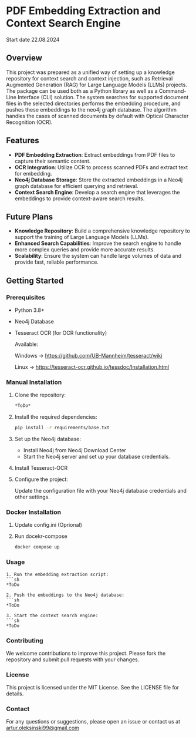 # PDF Embedding Extraction and Context Search Engine

Start date 22.08.2024

## Overview

This project was prepared as a unified way of setting up a knowledge repository for context search and context injection, such as Retrieval Augmented Generation (RAG) for Large Language Models (LLMs) projects. The package can be used both as a Python library as well as a Command-Line Interface (CLI) solution. The system searches for supported document files in the selected directories performs the embedding procedure, and pushes these embeddings to the neo4j graph database. The algorithm handles the cases of scanned documents by default with Optical Character Recognition (OCR). 


## Features
- **PDF Embedding Extraction**: Extract embeddings from PDF files to capture their semantic content.
- **OCR Integration**: Utilize OCR to process scanned PDFs and extract text for embedding.
- **Neo4j Database Storage**: Store the extracted embeddings in a Neo4j graph database for efficient querying and retrieval.
- **Context Search Engine**: Develop a search engine that leverages the embeddings to provide context-aware search results.

## Future Plans
- **Knowledge Repository**: Build a comprehensive knowledge repository to support the training of Large Language Models (LLMs).
- **Enhanced Search Capabilities**: Improve the search engine to handle more complex queries and provide more accurate results.
- **Scalability**: Ensure the system can handle large volumes of data and provide fast, reliable performance.

## Getting Started
### Prerequisites
- Python 3.8+
- Neo4j Database
- Tesseract OCR (for OCR functionality)
    
    Available:

    Windows -> https://github.com/UB-Mannheim/tesseract/wiki
    
    Linux -> https://tesseract-ocr.github.io/tessdoc/Installation.html

### Manual Installation
1. Clone the repository:
   ```sh
   *ToDo*

2. Install the required dependencies:
    ```sh
    pip install -r requirements/base.txt
3. Set up the Neo4j database:

    * Install Neo4j from Neo4j Download Center
    * Start the Neo4j server and set up your database credentials.

4. Install Tesseract-OCR

5. Configure the project:

    Update the configuration file with your Neo4j database credentials and other settings.

### Docker Installation

1. Update config.ini (Oprional)

2. Run docekr-compose

    ```sh
    docker compose up
    ```
### Usage
    1. Run the embedding extraction script:
    ```sh
    *ToDo

    2. Push the embeddings to the Neo4j database:
    ```sh
    *ToDo

    3. Start the context search engine:
    ```sh
    *ToDo

### Contributing
We welcome contributions to improve this project. Please fork the repository and submit pull requests with your changes.

### License
This project is licensed under the MIT License. See the LICENSE file for details.

### Contact
For any questions or suggestions, please open an issue or contact us at artur.oleksinski99@gmail.com
